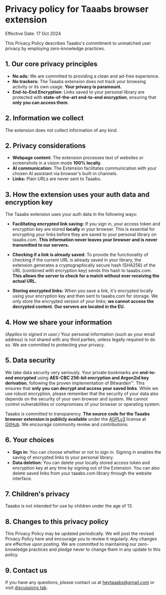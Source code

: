 # Privacy policy for Taaabs browser extension

Effective Date: 17 Oct 2024

This Privacy Policy describes Taaabs's commitment to unmatched user privacy by employing zero-knowledge practices.

## 1. Our core privacy principles

- **No ads:** We are committed to providing a clean and ad-free experience.
- **No trackers:** The Taaabs extension does not track your browsing activity or its own usage. **Your privacy is paramount.**
- **End-to-End Encryption:** Links saved to your personal library are protected with **state-of-the-art end-to-end encryption**, ensuring that **only you can access them**.

## 2. Information we collect

The extension does not collect information of any kind.

## 2. Privacy considerations

- **Webpage content:** The extension processes text of websites or screenshots in a vision mode **100% locally**.
- **AI communication:** The Extension facilitates communication with your chosen AI assistant via browser's built-in channels.
- **Links:** Plain URLs are never sent to Taaabs.

## 3. How the extension uses your auth data and encryption key

The Taaabs extension uses your auth data in the following ways:

- **Facilitating encrypted link saving:** If you sign in, your access token and encryption key are stored **locally** in your browser. This is essential for encrypting your links before they are saved to your personal library on taaabs.com. **This information never leaves your browser and is never transmitted to our servers.**

- **Checking if a link is already saved:** To provide the functionality of checking if the current URL is already saved in your library, the extension generates a cryptographically secure hash (SHA256) of the URL (combined with encryption key) sends this hash to taaabs.com. **This allows the server to check for a match without ever receiving the actual URL.**

- **Storing encrypted links:** When you save a link, it's encrypted locally using your encryption key and then sent to taaabs.com for storage. We only store the encrypted version of your links; **we cannot access the decrypted content**. **Our servers are located in the EU.**

## 4. How we share your information

_(Applies to signed in user.)_ Your personal information (such as your email address) is not shared with any third parties, unless legally required to do so. We are committed to protecting your privacy.

## 5. Data security

We take data security very seriously. Your private bookmarks are **end-to-end encrypted** using **AES-CBC 256-bit encryption and Argon2id key derivation**, following the proven implementation of Bitwarden™. This ensures that **only you can decrypt and access your saved links**. While we use robust encryption, please remember that the security of your data also depends on the security of your own browser and system. We cannot control vulnerabilities or compromises of your browser or operating system.

Taaabs is committed to transparency. **The source code for the Taaabs browser extension is publicly available** under the [AGPLv3](https://github.com/taaabs/taaabs/blob/master/packages/web-extension/LICENSE) license at [GitHub](https://github.com/taaabs/taaabs/tree/master/packages/web-extension). We encourage community review and contributions.

## 6. Your choices

- **Sign in:** You can choose whether or not to sign in. Signing in enables the saving of encrypted links to your personal library.
- **Data deletion:** You can delete your locally stored access token and encryption key at any time by signing out of the Extension. You can also delete saved links from your taaabs.com library through the website interface.

## 7. Children's privacy

Taaabs is not intended for use by children under the age of 13.

## 8. Changes to this privacy policy

This Privacy Policy may be updated periodically. We will post the revised Privacy Policy here and encourage you to review it regularly. Any changes are effective upon posting. We are committed to maintaining our zero-knowledge practices and pledge never to change them in any update to this policy.

## 9. Contact us

If you have any questions, please contact us at [heytaaabs@gmail.com](heytaaabs@gmail.com) or visit [discussions tab](https://github.com/taaabs/taaabs/discussions).

